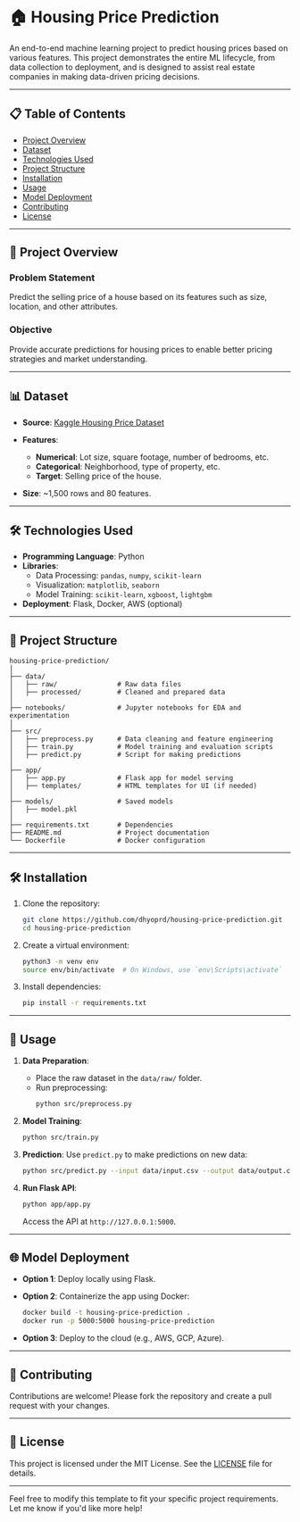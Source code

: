 # 🏠 Housing Price Prediction

An end-to-end machine learning project to predict housing prices based on various features. This project demonstrates the entire ML lifecycle, from data collection to deployment, and is designed to assist real estate companies in making data-driven pricing decisions.

---

## 📋 Table of Contents

- [Project Overview](#project-overview)
- [Dataset](#dataset)
- [Technologies Used](#technologies-used)
- [Project Structure](#project-structure)
- [Installation](#installation)
- [Usage](#usage)
- [Model Deployment](#model-deployment)
- [Contributing](#contributing)
- [License](#license)

---

## 📘 Project Overview

### Problem Statement
Predict the selling price of a house based on its features such as size, location, and other attributes.

### Objective
Provide accurate predictions for housing prices to enable better pricing strategies and market understanding.

---

## 📊 Dataset

- **Source**: [Kaggle Housing Price Dataset](https://www.kaggle.com/c/house-prices-advanced-regression-techniques)
- **Features**:
  - **Numerical**: Lot size, square footage, number of bedrooms, etc.
  - **Categorical**: Neighborhood, type of property, etc.
  - **Target**: Selling price of the house.
  
- **Size**: ~1,500 rows and 80 features.

---

## 🛠️ Technologies Used

- **Programming Language**: Python
- **Libraries**:
  - Data Processing: `pandas`, `numpy`, `scikit-learn`
  - Visualization: `matplotlib`, `seaborn`
  - Model Training: `scikit-learn`, `xgboost`, `lightgbm`
- **Deployment**: Flask, Docker, AWS (optional)

---

## 📁 Project Structure

```plaintext
housing-price-prediction/
│
├── data/
│   ├── raw/               # Raw data files
│   ├── processed/         # Cleaned and prepared data
│
├── notebooks/             # Jupyter notebooks for EDA and experimentation
│
├── src/
│   ├── preprocess.py      # Data cleaning and feature engineering
│   ├── train.py           # Model training and evaluation scripts
│   ├── predict.py         # Script for making predictions
│
├── app/
│   ├── app.py             # Flask app for model serving
│   ├── templates/         # HTML templates for UI (if needed)
│
├── models/                # Saved models
│   ├── model.pkl
│
├── requirements.txt       # Dependencies
├── README.md              # Project documentation
└── Dockerfile             # Docker configuration
```

---

## 🛠️ Installation

1. Clone the repository:
   ```bash
   git clone https://github.com/dhyoprd/housing-price-prediction.git
   cd housing-price-prediction
   ```

2. Create a virtual environment:
   ```bash
   python3 -m venv env
   source env/bin/activate  # On Windows, use `env\Scripts\activate`
   ```

3. Install dependencies:
   ```bash
   pip install -r requirements.txt
   ```

---

## 🚀 Usage

1. **Data Preparation**:
   - Place the raw dataset in the `data/raw/` folder.
   - Run preprocessing:
     ```bash
     python src/preprocess.py
     ```

2. **Model Training**:
   ```bash
   python src/train.py
   ```

3. **Prediction**:
   Use `predict.py` to make predictions on new data:
   ```bash
   python src/predict.py --input data/input.csv --output data/output.csv
   ```

4. **Run Flask API**:
   ```bash
   python app/app.py
   ```
   Access the API at `http://127.0.0.1:5000`.

---

## 🌐 Model Deployment

- **Option 1**: Deploy locally using Flask.
- **Option 2**: Containerize the app using Docker:
  ```bash
  docker build -t housing-price-prediction .
  docker run -p 5000:5000 housing-price-prediction
  ```

- **Option 3**: Deploy to the cloud (e.g., AWS, GCP, Azure).

---

## 🤝 Contributing

Contributions are welcome! Please fork the repository and create a pull request with your changes.

---

## 📄 License

This project is licensed under the MIT License. See the [LICENSE](LICENSE) file for details.

---

Feel free to modify this template to fit your specific project requirements. Let me know if you'd like more help!
